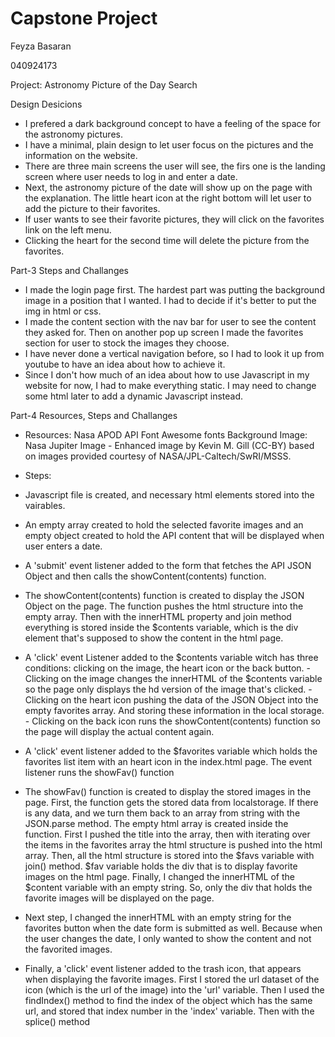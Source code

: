 # Capstone Project

Feyza Basaran

040924173

Project: Astronomy Picture of the Day Search

Design Desicions
 - I prefered a dark background concept to have a feeling of the space for the astronomy pictures.
 - I have a minimal, plain design to let user focus on the pictures and the information on the website.
 - There are three main screens the user will see, the firs one is the landing screen where user needs to log in and enter a date.
 - Next, the astronomy picture of the date will show up on the page with the explanation. The little heart icon at the right bottom will let user to add the picture to their favorites. 
 - If user wants to see their favorite pictures, they will click on the favorites link on the left menu.
 - Clicking the heart for the second time will delete the picture from the favorites.


 Part-3 Steps and Challanges
 - I made the login page first. The hardest part was putting the background image in a position that I wanted. I had to decide if it's better to put the img in html or css.
 - I made the content section with the nav bar for user to see the content they asked for. Then on another pop up screen I made the favorites section for user to stock the images they choose.
 - I have never done a vertical navigation before, so I had to look it up from youtube to have an idea about how to achieve it.
 - Since I don't how much of an idea about how to use Javascript in my website for now, I had to make everything static. I may need to change some html later to add a dynamic Javascript instead.
 

 Part-4 Resources, Steps and Challanges

 - Resources: Nasa APOD API
              Font Awesome fonts
              Background Image: Nasa Jupiter Image - Enhanced image by Kevin M. Gill (CC-BY) based on images provided courtesy of NASA/JPL-Caltech/SwRI/MSSS.

- Steps:
- Javascript file is created, and necessary html elements stored into the vairables.
- An empty array created to hold the selected favorite images and an empty object created to hold the API content that will be displayed when user enters a date.
- A 'submit' event listener added to the form that fetches the API JSON Object and then calls the showContent(contents) function.
- The showContent(contents) function is created to display the JSON Object on the page. The function pushes the html structure into the empty array. Then with the innerHTML property and join method everything is stored inside the $contents variable, which is the div element that's supposed to show the content in the html page.
- A 'click' event Listener added to the $contents variable witch has three conditions: clicking on the image, the heart icon or the back button.
        - Clicking on the image changes the innerHTML of the $contents variable so the page only displays the hd version of the image that's clicked.
        - Clicking on the heart icon pushing the data of the JSON Object into the empty favorites array. And storing these information in the local storage.
        - Clicking on the back icon runs the showContent(contents) function so the page will display the actual content again.
- A 'click' event listener added to the $favorites variable which holds the favorites list item with an heart icon in the index.html page. The event listener runs the showFav() function
- The showFav() function is created to display the stored images in the page. First, the function gets the stored data from localstorage. If there is any data, and we turn them back to an array from string with the JSON.parse method. The empty html array is created inside the function. First I pushed the title into the array, then with iterating over the items in the favorites array the html structure is pushed into the html array. Then, all the html structure is stored into the $favs variable with join() method. $fav variable holds the div that is to display favorite images on the html page. Finally, I changed the innerHTML of the $content variable with an empty string. So, only the div that holds the favorite images will be displayed on the page.
- Next step, I changed the innerHTML with an empty string for the favorites button when the date form is submitted as well. Because when the user changes the date, I only wanted to show the content and not the favorited images.
- Finally, a 'click' event listener added to the trash icon, that appears when displaying the favorite images. First I stored the url dataset of the icon (which is the url of the image) into the 'url' variable. Then I used the findIndex() method to find the index of the object which has the same url, and stored that index number in the 'index' variable. Then with the splice() method 
